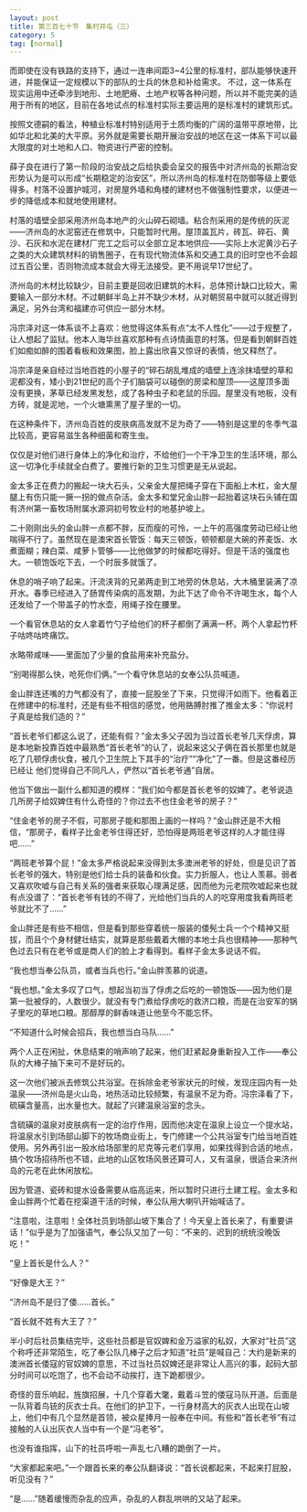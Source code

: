 ```yaml
---
layout: post
title: 第三百七十节　集村并屯（三）
category: 5
tag: [normal]
---
```


而即使在没有铁路的支持下，通过一连串间距3~4公里的标准村，部队能够快速开进，并能保证一定规模以下的部队的士兵的休息和补给需求。 不过，这一体系在现实运用中还牵涉到地形、土地肥瘠、土地产权等各种问题，所以并不能完美的适用于所有的地区，目前在各地试点的标准村实际主要运用的是标准村的建筑形式。

按照文德嗣的看法，种植业标准村特别适用于土质均衡的广阔的温带平原地带，比如华北和北美的大平原。另外就是需要长期开展治安战的地区在这一体系下可以最大限度的对土地和人口、物资进行严密的控制。

薛子良在进行了第一阶段的治安战之后给执委会呈交的报告中对济州岛的长期治安形势认为是可以形成“长期稳定的治安区”，所以济州岛的标准村在防御等级上要低得多。村落不设置护城河，对房屋外墙和角楼的建材也不做强制性要求，以便进一步的降低成本和就地使用建材。

村落的墙壁全部采用济州岛本地产的火山碎石砌墙。粘合剂采用的是传统的灰泥――济州岛的水泥窑还在修筑中，只能暂时代用。屋顶盖瓦片，砖瓦、碎石、黄沙、石灰和水泥在建材厂完工之后可以全部立足本地供应――实际上水泥黄沙石子之类的大众建筑材料的销售圈子，在有现代物流体系和交通工具的旧时空也不会超过五百公里，否则物流成本就会大得无法接受。更不用说早17世纪了。

济州岛的木材比较缺少，目前主要是回收旧建筑的木料，总体预计缺口比较大，需要输入一部分木材。不过朝鲜半岛上并不缺少木材，从对朝贸易中就可以就近得到满足，另外台湾和福建亦可供应一部分木材。

冯宗泽对这一体系谈不上喜欢：他觉得这体系有点“太不人性化”――过于规整了，让人想起了监狱。他本人海华丝喜欢那种有点诗情画意的村落。但是看到朝鲜百姓们如痴如醉的围着看板和效果图，脸上露出欣喜又惊讶的表情，他又释然了。

冯宗泽是亲自经过当地百姓的小屋子的“碎石胡乱堆成的墙壁上连涂抹墙壁的草和泥都没有，矮小到21世纪的高个子们脑袋可以碰倒的房梁和屋顶――这屋顶多面没有更换，茅草已经发黑发愁，成了各种虫子和老鼠的乐园。屋里没有地板，没有方砖，就是泥地，一个火塘熏黑了屋子里的一切。

在这种条件下，济州岛百姓的皮肤病高发就不足为奇了――特别是这里的冬季气温比较高，更容易滋生各种细菌和寄生虫。

仅仅是对他们进行身体上的净化和治疗，不给他们一个干净卫生的生活环境，那么这一切净化手续就全白费了。要推行新的卫生习惯更是无从说起。

金太多正在费力的搬起一块大石头，父亲金大屋把绳子穿在下面船上木杠，金大屋腿上有伤只能一撅一拐的做点杂活。金太多和堂兄金山胖一起抬着这块石头铺在国有济州第一畜牧场附属水源洞初号牧业村的地基护坡上。

二十刚刚出头的金山胖一点都不胖，反而瘦的可怜，一上午的高强度劳动已经让他喘得不行了。虽然现在是澳宋首长管饭：每天三顿饭，顿顿都是大碗的荞麦饭、水煮面糊；辣白菜、咸萝卜管够――比他做梦的时候都吃得好。但是干活的强度也大。一顿饱饭吃下去，一个时辰多就饿了。

休息的哨子响了起来。汗流浃背的兄弟两走到工地旁的休息站，大木桶里装满了凉开水。春季已经进入了肠胃传染病的高发期，为此下达了命令不许喝生水，每个人还发给了一个带盖子的竹水壶，用绳子拴在腰里。

一个看官休息站的女人拿着竹勺子给他们的杯子都倒了满满一杯。两个人拿起竹杯子咕咚咕咚痛饮。

水略带咸味――里面加了少量的食盐用来补充盐分。

“别喝得那么快，呛死你们俩。”一个看守休息站的女奉公队员喊道。

金山胖连还嘴的力气都没有了，直接一屁股坐了下来，只觉得汗如雨下。他看着正在修建中的标准村，还是有些不相信的感觉，他用胳膊肘推了推金太多：“你说村子真是给我们造的？”

“首长老爷们都这么说了，还能有假？”金太多父子因为当过首长老爷几天俘虏，算是本地新投靠百姓中最熟悉“首长老爷”的认了，说起来这父子俩在首长那里也就是吃了几顿俘虏伙食，被几个卫生院上下其手的“治疗”“净化”了一番。但是这番经历已经让 他们觉得自己不同凡人，俨然以“首长老爷通”自居。

他当下做出一副什么都知道的模样：“我们如今都是首长老爷的奴婢了。老爷说造几所房子给奴婢住有什么奇怪的？你过去不也住金老爷的房子？”

“住金老爷的房子不假，可那房子能和那图上画的一样吗？”金山胖还是不大相信，“那房子，看样子比金老爷住得还好，恐怕得是两班老爷这样的人才能住得吧……”

“两班老爷算个屁！”金太多严格说起来没得到太多澳洲老爷的好处，但是见识了首长老爷的强大，特别是他们给士兵的装备和伙食。实力折服人，也让人羡慕。弱者又喜欢吹嘘与自己有关系的强者来获取心理满足感，因而他为元老院吹嘘起来也就有点没谱了：“首长老爷有钱的不得了，光给他们当兵的人的吃穿用度我看两班老爷就比不了……”

金山胖还是有些不相信，但是看到那些穿着统一服装的倭髡士兵一个个精神又挺拔，而且个个身材健壮结实，就算是那些戴着大帽的本地士兵也很精神――那种气色过去只有在老爷或是商人们的脸上才看得到。看样子金太多说话不假。

“我也想当奉公队员，或者当兵也行。”金山胖羡慕的说道。

“我也想。”金太多叹了口气，想起当初当了俘虏之后吃的一顿饱饭――因为他们是第一批被俘的，人数很少。就没有专门煮给俘虏吃的救济口粮，而是在治安军的锅子里吃的草地口粮。那醇厚的鲜香味道让他至今不能忘怀。

“不知道什么时候会招兵，我也想当白马队……”

两个人正在闲扯，休息结束的哨声响了起来，他们赶紧起身重新投入工作――奉公队的大棒子抽下来可不是好玩的。

这一次他们被派去修筑公共浴室。在拆除金老爷家状元的时候，发现庄园内有一处温泉――济州岛是火山岛，地热活动比较频繁，有温泉不足为奇。冯宗泽看了下，硫磺含量高，出水量也大。就起了兴建温泉浴室的念头。

含硫磺的温泉对皮肤病有一定的治疗作用，因而他决定在温泉上设立一个提水站，将温泉水引到场部山脚下的牧场商业街上，专门修建一个公共浴室专门给当地百姓使用。另外再引出一股水给场部里的尼克等元老们享用，如果找得到合适的地点，搞个牧场招待所也不错，此地的山区牧场风景还算可人，又有温泉，很适合来济州岛的元老在此休闲放松。

因为管道、瓷砖和提水设备需要从临高运来，所以暂时只进行土建工程。金太多和金山胖两个忙着在挖渠道干活的时候，奉公队用大喇叭开始喊话了。

“注意啦，注意啦！全体社员到场部山坡下集合了！今天皇上首长来了，有重要讲话！”似乎是为了加强语气，奉公队又加了一句：“不来的、迟到的统统没晚饭吃！”

“皇上首长是什么人？”

“好像是大王？”

“济州岛不是归了倭……首长。”

“首长就不姓有大王了？”

半小时后社员集结完毕，这些社员都是官奴婢和金万溢家的私奴，大家对“社员”这个称呼还非常陌生，吃了奉公队几棒子之后才知道“社员”是喊自己：大约是新来的澳洲首长倭寇的官奴婢的意思，不过当社员奴婢还是非常让人高兴的事，起码大部分时间可以吃饱了，也不会动不动挨打，连下跪都很少。

奇怪的音乐响起，旌旗招展，十几个穿着大氅，戴着斗笠的倭寇马队开道。后面是一队背着鸟铳的灰衣士兵。在他们的护卫下，一行身材高大的灰衣人出现在山坡上，他们中有几个显然是首领，被众星捧月一般奉在中间。有些和“首长老爷”有过接触的人认出灰衣人当中有一个是“冯老爷”。

也没有谁指挥，山下的社员呼啦一声乱七八糟的跪倒了一片。

“大家都起来吧。”一个跟首长来的奉公队翻译说：“首长说都起来，不起来打屁股，听见没有？”

“是……”随着缓慢而杂乱的应声，杂乱的人群乱哄哄的又站了起来。